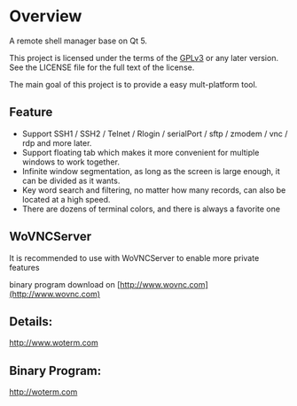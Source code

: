 # Overview
A remote shell manager base on Qt 5.

This project is licensed under the terms of the [GPLv3](https://www.gnu.org/licenses/gpl-3.0.en.html) or any later version. See the LICENSE file for the full text of the license.

The main goal of this project is to provide a easy mult-platform tool.

## Feature
- Support SSH1 / SSH2 / Telnet / Rlogin / serialPort / sftp / zmodem / vnc / rdp and more later.
- Support floating tab which makes it more convenient for multiple windows to work together.
- Infinite window segmentation, as long as the screen is large enough, it can be divided as it wants.
- Key word search and filtering, no matter how many records, can also be located at a high speed.
- There are dozens of terminal colors, and there is always a favorite one

## WoVNCServer
It is recommended to use with WoVNCServer to enable more private features

binary program download on [http://www.wovnc.com](http://www.wovnc.com)
## Details: 
<a href="http://www.woterm.com">http://www.woterm.com</a>

## Binary Program:
<a href="http://woterm.com">http://woterm.com</a>
